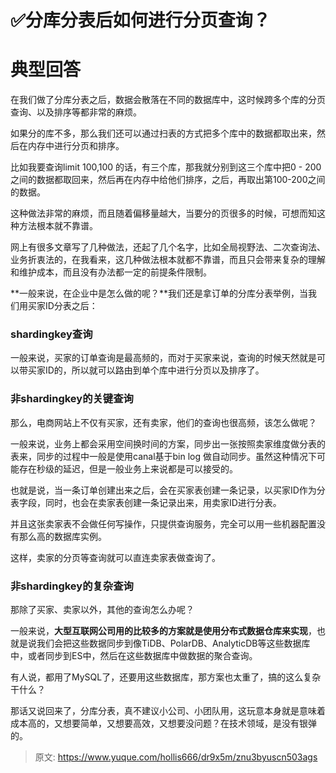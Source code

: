 # ✅分库分表后如何进行分页查询？


# 典型回答

在我们做了分库分表之后，数据会散落在不同的数据库中，这时候跨多个库的分页查询、以及排序等都非常的麻烦。

如果分的库不多，那么我们还可以通过扫表的方式把多个库中的数据都取出来，然后在内存中进行分页和排序。

比如我要查询limit 100,100 的话，有三个库，那我就分别到这三个库中把0 - 200之间的数据都取回来，然后再在内存中给他们排序，之后，再取出第100-200之间的数据。

这种做法非常的麻烦，而且随着偏移量越大，当要分的页很多的时候，可想而知这种方法根本就不靠谱。

网上有很多文章写了几种做法，还起了几个名字，比如全局视野法、二次查询法、业务折衷法的，在我看来，这几种做法根本就都不靠谱，而且只会带来复杂的理解和维护成本，而且没有办法都一定的前提条件限制。

**一般来说，在企业中是怎么做的呢？**我们还是拿订单的分库分表举例，当我们用买家ID分表之后：


### shardingkey查询
一般来说，买家的订单查询是最高频的，而对于买家来说，查询的时候天然就是可以带买家ID的，所以就可以路由到单个库中进行分页以及排序了。


### 非shardingkey的关键查询
那么，电商网站上不仅有买家，还有卖家，他们的查询也很高频，该怎么做呢？

一般来说，业务上都会采用空间换时间的方案，同步出一张按照卖家维度做分表的表来，同步的过程中一般是使用canal基于bin log 做自动同步。虽然这种情况下可能存在秒级的延迟，但是一般业务上来说都是可以接受的。

也就是说，当一条订单创建出来之后，会在买家表创建一条记录，以买家ID作为分表字段，同时，也会在卖家表创建一条记录出来，用卖家ID进行分表。

并且这张卖家表不会做任何写操作，只提供查询服务，完全可以用一些机器配置没有那么高的数据库实例。

这样，卖家的分页等查询就可以直连卖家表做查询了。


### 非shardingkey的复杂查询
那除了买家、卖家以外，其他的查询怎么办呢？

一般来说，**大型互联网公司用的比较多的方案就是使用分布式数据仓库来实现**，也就是说我们会把这些数据同步到像TiDB、PolarDB、AnalyticDB等这些数据库中，或者同步到ES中，然后在这些数据库中做数据的聚合查询。

有人说，都用了MySQL了，还要用这些数据库，那方案也太重了，搞的这么复杂干什么？

那话又说回来了，分库分表，真不建议小公司、小团队用，这玩意本身就是意味着成本高的，又想要简单，又想要高效，又想要没问题？在技术领域，是没有银弹的。


> 原文: <https://www.yuque.com/hollis666/dr9x5m/znu3byuscn503ags>